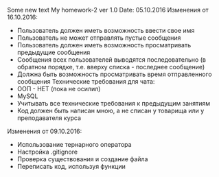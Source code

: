 Some new text
My homework-2 ver 1.0
Date: 05.10.2016
Изменения от 16.10.2016:
 - Пользователь должен иметь возможность ввести свое имя 
 - Пользователь не может отправлять пустые сообщения 
 - Пользователь должен иметь возможность просматривать предыдущие сообщения 
 - Сообщения всех пользователей выводятся последовательно (в обратном порядке, т.е. вверху списка - последнее сообщение) 
 - Должна быть возможность просматривать время отправленного сообщения 
Технические требования для чата:
 - ООП - НЕТ (пока не осилил)
 - MySQL
 - Учитывать все технические требования к предыдущим занятиям
 - Код должен быть написан мною, а не списан у товарища или у преподавателя курса

Изменения от 09.10.2016:
- Использование тернарного оператора
- Настройка .gitignore
- Проверка существования и создание файла
- Переписать код, используя функции
